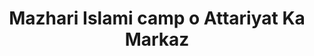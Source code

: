 ---
title: "Mazhari Islami camp o Attariyat Ka Markaz"
url: /karachi/mazhari-islami-camp-o-attariyat-ka-markaz/
shop: perfumery
---